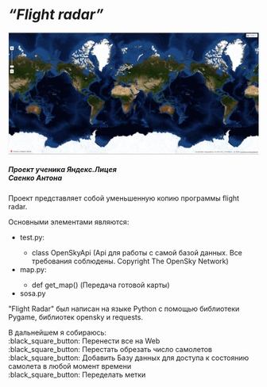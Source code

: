 # _“Flight radar”_
![Labyrinth.jpg](https://github.com/MrAntonS/WebServer/blob/master/%D0%A1%D0%BD%D0%B8%D0%BC%D0%BE%D0%BA.PNG)
##### *Проект ученика Яндекс.Лицея* <br> *Саенко Антона*
<p>Проект представляет собой уменьшенную копию программы flight radar.<br></p>
<p>Основными элементами являются: <br>
<ul>
<li>test.py:</li>
<ul>
<li>class OpenSkyApi (Api для работы с самой базой данных. Все требования соблюдены. Copyright The OpenSky Network)</li>
 
</ul>
<li>map.py:</li>
<ul>
<li>def get_map() (Передача готовой карты)</li>
</ul>
<li>sosa.py</li>
</ul></p>
<p>"Flight Radar" был написан на языке Python с помощью библиотеки Pygame, библиотек opensky и requests.</p>
<p>В дальнейшем я собираюсь:<br>
:black_square_button: Перенести все на Web<br>
:black_square_button: Перестать обрезать число самолетов<br>
:black_square_button: Добавить Базу данных для доступа к состоянию самолета в любой момент времени<br>
:black_square_button: Переделать метки</p>
